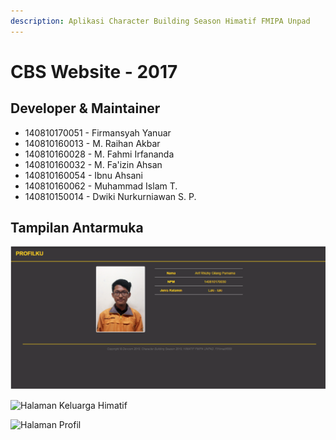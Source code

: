 ```yaml
---
description: Aplikasi Character Building Season Himatif FMIPA Unpad
---
```


# CBS Website - 2017

## Developer & Maintainer

* 140810170051 - Firmansyah Yanuar 
* 140810160013 - M. Raihan Akbar
* 140810160028 - M. Fahmi Irfananda
* 140810160032 - M. Fa'izin Ahsan
* 140810160054 - Ibnu Ahsani
* 140810160062 - Muhammad Islam T.
* 140810150014 - Dwiki Nurkurniawan S. P.

## Tampilan Antarmuka

![Halaman Depan](../.gitbook/assets/image%20%2815%29.png)

![Halaman Keluarga Himatif](../.gitbook/assets/image%20%2828%29.png)

![Halaman Profil](../.gitbook/assets/image%20%2829%29.png)



